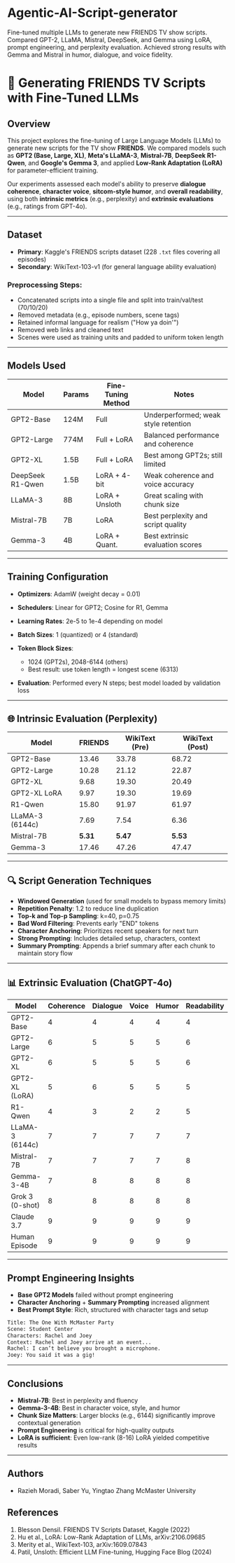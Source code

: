 # Agentic-AI-Script-generator
Fine-tuned multiple LLMs to generate new FRIENDS TV show scripts. Compared GPT-2, LLaMA, Mistral, DeepSeek, and Gemma using LoRA, prompt engineering, and perplexity evaluation. Achieved strong results with Gemma and Mistral in humor, dialogue, and voice fidelity.
# 🎥 Generating FRIENDS TV Scripts with Fine-Tuned LLMs

##  Overview

This project explores the fine-tuning of Large Language Models (LLMs) to generate new scripts for the TV show **FRIENDS**. We compared models such as **GPT2 (Base, Large, XL)**, **Meta's LLaMA-3**, **Mistral-7B**, **DeepSeek R1-Qwen**, and **Google's Gemma 3**, and applied **Low-Rank Adaptation (LoRA)** for parameter-efficient training.

Our experiments assessed each model's ability to preserve **dialogue coherence**, **character voice**, **sitcom-style humor**, and **overall readability**, using both **intrinsic metrics** (e.g., perplexity) and **extrinsic evaluations** (e.g., ratings from GPT-4o).

---

##  Dataset

* **Primary**: Kaggle's FRIENDS scripts dataset (228 `.txt` files covering all episodes)
* **Secondary**: WikiText-103-v1 (for general language ability evaluation)

###  Preprocessing Steps:

* Concatenated scripts into a single file and split into train/val/test (70/10/20)
* Removed metadata (e.g., episode numbers, scene tags)
* Retained informal language for realism ("How ya doin'")
* Removed web links and cleaned text
* Scenes were used as training units and padded to uniform token length

---

##  Models Used

| Model            | Params | Fine-Tuning Method | Notes                                |
| ---------------- | ------ | ------------------ | ------------------------------------ |
| GPT2-Base        | 124M   | Full               | Underperformed; weak style retention |
| GPT2-Large       | 774M   | Full + LoRA        | Balanced performance and coherence   |
| GPT2-XL          | 1.5B   | Full + LoRA        | Best among GPT2s; still limited      |
| DeepSeek R1-Qwen | 1.5B   | LoRA + 4-bit       | Weak coherence and voice accuracy    |
| LLaMA-3          | 8B     | LoRA + Unsloth     | Great scaling with chunk size        |
| Mistral-7B       | 7B     | LoRA               | Best perplexity and script quality   |
| Gemma-3          | 4B     | LoRA + Quant.      | Best extrinsic evaluation scores     |

---

## Training Configuration

* **Optimizers**: AdamW (weight decay = 0.01)
* **Schedulers**: Linear for GPT2; Cosine for R1, Gemma
* **Learning Rates**: 2e-5 to 1e-4 depending on model
* **Batch Sizes**: 1 (quantized) or 4 (standard)
* **Token Block Sizes**:

  * 1024 (GPT2s), 2048-6144 (others)
  * Best result: use token length = longest scene (6313)
* **Evaluation**: Performed every N steps; best model loaded by validation loss

---

## 🌐 Intrinsic Evaluation (Perplexity)

| Model           | FRIENDS  | WikiText (Pre) | WikiText (Post) |
| --------------- | -------- | -------------- | --------------- |
| GPT2-Base       | 13.46    | 33.78          | 68.72           |
| GPT2-Large      | 10.28    | 21.12          | 22.87           |
| GPT2-XL         | 9.68     | 19.30          | 20.49           |
| GPT2-XL LoRA    | 9.97     | 19.30          | 19.69           |
| R1-Qwen         | 15.80    | 91.97          | 61.97           |
| LLaMA-3 (6144c) | 7.69     | 7.54           | 6.36            |
| Mistral-7B      | **5.31** | **5.47**       | **5.53**        |
| Gemma-3         | 17.46    | 47.26          | 47.47           |

---

## 🔍 Script Generation Techniques

* **Windowed Generation** (used for small models to bypass memory limits)
* **Repetition Penalty**: 1.2 to reduce line duplication
* **Top-k and Top-p Sampling**: k=40, p=0.75
* **Bad Word Filtering**: Prevents early "END" tokens
* **Character Anchoring**: Prioritizes recent speakers for next turn
* **Strong Prompting**: Includes detailed setup, characters, context
* **Summary Prompting**: Appends a brief summary after each chunk to maintain story flow

---

## 📊 Extrinsic Evaluation (ChatGPT-4o)

| Model           | Coherence | Dialogue | Voice | Humor | Readability | Avg.    |
| --------------- | --------- | -------- | ----- | ----- | ----------- | ------- |
| GPT2-Base       | 4         | 4        | 4     | 4     | 4           | 4.0     |
| GPT2-Large      | 6         | 5        | 5     | 5     | 6           | 5.4     |
| GPT2-XL         | 6         | 5        | 5     | 5     | 6           | 5.4     |
| GPT2-XL (LoRA)  | 5         | 6        | 5     | 5     | 5           | 5.2     |
| R1-Qwen         | 4         | 3        | 2     | 2     | 5           | 3.2     |
| LLaMA-3 (6144c) | 7         | 7        | 7     | 7     | 7           | 7.0     |
| Mistral-7B      | 7         | 7        | 7     | 7     | 8           | 7.2     |
| Gemma-3-4B      | 7         | 8        | 8     | 8     | 8           | **7.8** |
| Grok 3 (0-shot) | 8         | 8        | 8     | 8     | 8           | 8.0     |
| Claude 3.7      | 9         | 9        | 9     | 9     | 9           | 9.0     |
| Human Episode   | 9         | 9        | 9     | 9     | 9           | 9.0     |

---

##  Prompt Engineering Insights

* **Base GPT2 Models** failed without prompt engineering
* **Character Anchoring** + **Summary Prompting** increased alignment
* **Best Prompt Style**: Rich, structured with character tags and setup

```txt
Title: The One With McMaster Party
Scene: Student Center
Characters: Rachel and Joey
Context: Rachel and Joey arrive at an event...
Rachel: I can’t believe you brought a microphone.
Joey: You said it was a gig!
```

---

##  Conclusions

* **Mistral-7B**: Best in perplexity and fluency
* **Gemma-3-4B**: Best in character voice, style, and humor
* **Chunk Size Matters**: Larger blocks (e.g., 6144) significantly improve contextual generation
* **Prompt Engineering** is critical for high-quality outputs
* **LoRA is sufficient**: Even low-rank (8-16) LoRA yielded competitive results

---

##  Authors

* Razieh Moradi, Saber Yu, Yingtao Zhang
 McMaster University


## References

1. Blesson Densil. FRIENDS TV Scripts Dataset, Kaggle (2022)
2. Hu et al., LoRA: Low-Rank Adaptation of LLMs, arXiv:2106.09685
3. Merity et al., WikiText-103, arXiv:1609.07843
4. Patil, Unsloth: Efficient LLM Fine-tuning, Hugging Face Blog (2024)
